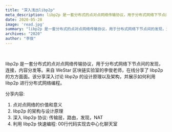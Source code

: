 ```yaml
---
title: "深入浅出libp2p"
meta_description: libp2p 是一套分布式的点对点网络传输协议，用于分布式网络下节点间的发现，连接，内容分发等。""
date: 2020-05-28
image: 'read.jpg'
summary: "libp2p 是一套分布式的点对点网络传输协议，用于分布式网络下节点间的发现，连接，内容分发等。来自 WeStar 区块链实验室的李俊老师，在线分享了 libp2p 的方方面面。该分享深入讨论 libp2p 的设计原理以及架构，并展示如何利用 libp2p 进行分布式网络编程。"
archives: "2020"
author: "李俊"
---
```



<br/>

libp2p 是一套分布式的点对点网络传输协议，用于分布式网络下节点间的发现，连接，内容分发等。来自 WeStar 区块链实验室的李俊老师，在线分享了 libp2p 的方方面面。该分享深入讨论 libp2p 的设计原理以及架构，并展示如何利用 libp2p 进行分布式网络编程。

分享内容:
   1. 点对点网络的价值和意义
   2. libp2p 的架构与设计原理
   3. 深入 libp2p 协议: 传输层，路由，发现，NAT
   4. 利用 libp2p 快速编程: 00行代码实现去中心化聊天室
